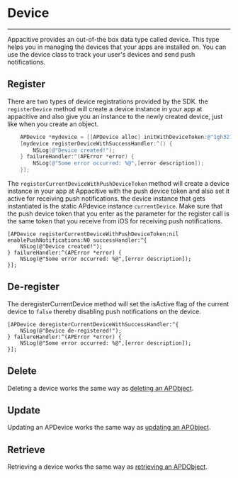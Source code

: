 # Device
----

Appacitive provides an out-of-the box data type called device. This type helps you in managing the devices that your apps are installed on. You can use the device class to track your user's devices and send push notifications.

## Register

There are two types of device registrations provided by the SDK. the `registerDevice` method will create a device instance in your app at appacitive and also give you an instance to the newly created device, just like when you create an object.

```objectivec
    APDevice *mydevice = [[APDevice alloc] initWithDeviceToken:@"1gh32fh5fgh37fx58c" deviceType:@"ios"];
    [mydevice registerDeviceWithSuccessHandler:^() {
        NSLog(@"Device created!");
    } failureHandler:^(APError *error) {
        NSLog(@"Some error occurred: %@",[error description]);
    }];
``` 

The `registerCurrentDeviceWithPushDeviceToken` method will create a device instance in your app at Appacitive with the push device token and also set it active for receiving push notifications. the device instance that gets instantiated is the static APdevice instance `currentDevice`. Make sure that the push device token that you enter as the parameter for the register call is the same token that you receive from iOS for receiving push notifications.

```objectvec
[APDevice registerCurrentDeviceWithPushDeviceToken:nil enablePushNotifications:NO successHandler:^{
    NSLog(@"Device created!");
} failureHandler:^(APError *error) {
    NSLog(@"Some error occurred: %@",[error description]);
}];
```

## De-register

The deregisterCurrentDevice method will set the isActive flag of the current device to `false` thereby disabling push notifications on the device.

```
[APDevice deregisterCurrentDeviceWithSuccessHandler:^{
    NSLog(@"Device de-registered!");
} failureHandler:^(APError *error) {
    NSLog(@"Some error occurred: %@",[error description]);
}];
```

## Delete

Deleting a device works the same way as [deleting an APObject](/ios/data-store/guides.html#deleting).

## Update

Updating an APDevice works the same way as [updating an APObject](/ios/data-store/guides.html#updating).

## Retrieve

Retrieving a device works the same way as [retrieving an APDObject](/ios/data-store/guides.html#retrieving).

